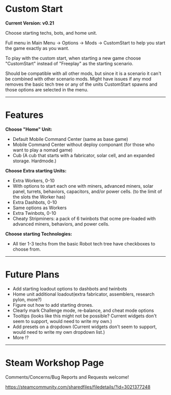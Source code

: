# Custom Start
**Current Version: v0.21**

Choose starting techs, bots, and home unit.

Full menu in Main Menu -> Options -> Mods -> CustomStart to help you start the game exactly as you want.

To play with the custom start, when starting a new game choose "CustomStart" instead of "Freeplay" as the starting scenario.

Should be compatible with all other mods, but since it is a scenario it can't be combined with other scenario mods. Might have issues if any mod removes the basic tech tree or any of the units CustomStart spawns and those options are selected in the menu.

----
# Features

**Choose "Home" Unit:**

- Default Mobile Command Center (same as base game)
- Mobile Command Center without deploy componant (for those who want to play a nomad game)
- Cub (A cub that starts with a fabricator, solar cell, and an expanded storage. Hardmode.)

**Choose Extra starting Units:**

- Extra Workers, 0-10
 - With options to start each one with miners, advanced miners, solar panel, turrets, behaviors, capacitors, and/or power cells. (to the limit of the slots the Worker has)
- Extra Dashbots, 0-10
 - Same options as Workers
- Extra Twinbots, 0-10
- Cheaty Stripminers: a pack of 6 twinbots that ocme pre-loaded with advanced miners, behaviors, and power cells.

**Choose starting Technologies:**

- All tier 1-3 techs from the basic Robot tech tree have checkboxes to choose from.

----
# Future Plans

- Add starting loadout options to dashbots and twinbots
- Home unit additional loadout(extra fabricator, assemblers, research pylon, more?)
- Figure out how to add starting drones.
- Clearly mark Challenge mode, re-balance, and cheat mode options
- Tooltips (looks like this might not be possible? Current widgets don't seem to support, would need to write my own.)
- Add presets on a dropdown (Current widgets don't seem to support, would need to write my own dropdown list.)
- More !?

---- 
# Steam Workshop Page

Comments/Concerns/Bug Reports and Requests welcome!

https://steamcommunity.com/sharedfiles/filedetails/?id=3021377248
